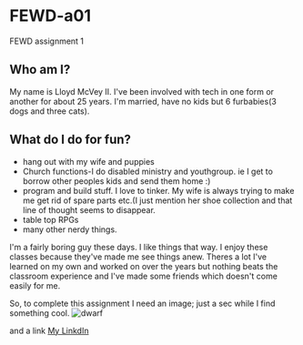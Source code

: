 # FEWD-a01
FEWD assignment 1

## Who am I?
My name is Lloyd McVey II. I've been involved with tech in one form or another for about 25 years. I'm married, have no kids but 6 furbabies(3 dogs and three cats).

## What do I do for fun?
* hang out with my wife and puppies
* Church functions-I do disabled ministry and youthgroup. ie I get to borrow other peoples kids and send them home :)
* program and build stuff. I love to tinker. My wife is always trying to make me get rid of spare parts etc.(I just mention her shoe collection and that line of thought seems to disappear.
* table top RPGs
* many other nerdy things.

I'm a fairly boring guy these days. I like things that way. I enjoy these classes because they've made me see things anew. Theres a lot I've learned on my own and worked on over the years but nothing beats the classroom experience and I've made some friends which doesn't come easily for me.

So, to complete this assignment I need an image; just a sec while I find something cool. ![dwarf](https://upload.wikimedia.org/wikipedia/commons/8/8e/Gimli_son_of_Gloin_by_Perrie_Nicholas_Smith.jpg)

and a link [My LinkdIn](https://www.linkedin.com/in/lloyd-mcvey-ii-74178115/)
